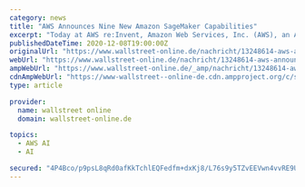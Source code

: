 ```yaml
---
category: news
title: "AWS Announces Nine New Amazon SageMaker Capabilities"
excerpt: "Today at AWS re:Invent, Amazon Web Services, Inc. (AWS), an Amazon.com, Inc. company (NASDAQ: AMZN), announced nine new capabilities for its industry-leading machine learning service, Amazon ..."
publishedDateTime: 2020-12-08T19:00:00Z
originalUrl: "https://www.wallstreet-online.de/nachricht/13248614-aws-announces-nine-new-amazon-sagemaker-capabilities"
webUrl: "https://www.wallstreet-online.de/nachricht/13248614-aws-announces-nine-new-amazon-sagemaker-capabilities"
ampWebUrl: "https://www.wallstreet-online.de/_amp/nachricht/13248614-aws-announces-nine-new-amazon-sagemaker-capabilities"
cdnAmpWebUrl: "https://www-wallstreet--online-de.cdn.ampproject.org/c/s/www.wallstreet-online.de/_amp/nachricht/13248614-aws-announces-nine-new-amazon-sagemaker-capabilities"
type: article

provider:
  name: wallstreet online
  domain: wallstreet-online.de

topics:
  - AWS AI
  - AI

secured: "4P4Bco/p9psL8qRd0afKkTchlEQFedfm+dxKj8/L76s9y5TZvEEVwn4vvRE9UpzZY/2I/AzUxQzBxefPX8fi2FBMQme31ZrcFD1ZmF8M5GhKQs02bFazQADzCtLd8mhVwyCFk4fPtW6624oT2VOJ+RxhyyFtvuFC6LfO9j5SDhvvCNinhgWlNyc3doyS4EJE8WXung7erHxaMdh2EQtwbpu0CqevDuFlURYKh2WZRAvrnDtKy81Zzq8cYfZ8o837LTQgLdcIbT56CJvclhEbN4s+gWlSKlKPcZPNsIBkxuvH3gYtogenjC2HBlrDpG4pUFp+Qx+kw12S8nr8I9Zyrs4plKnYklxw/hqoxD1SCDo=;HbKYtNOwMj1cOUhP5ERAeQ=="
---
```


